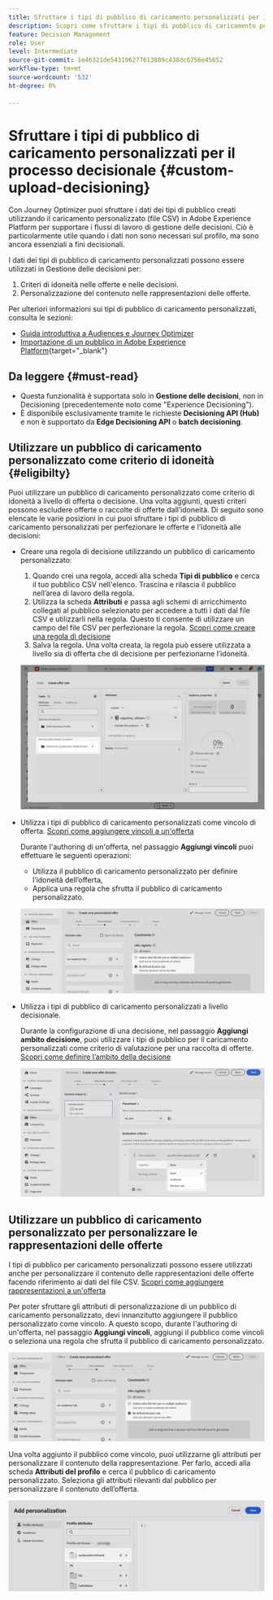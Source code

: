 ```yaml
---
title: Sfruttare i tipi di pubblico di caricamento personalizzati per il processo decisionale
description: Scopri come sfruttare i tipi di pubblico di caricamento personalizzati per prendere decisioni.
feature: Decision Management
role: User
level: Intermediate
source-git-commit: 1e46321de543196277613889c438dc6756e45652
workflow-type: tm+mt
source-wordcount: '532'
ht-degree: 0%

---
```



# Sfruttare i tipi di pubblico di caricamento personalizzati per il processo decisionale {#custom-upload-decisioning}

Con Journey Optimizer puoi sfruttare i dati dei tipi di pubblico creati utilizzando il caricamento personalizzato (file CSV) in Adobe Experience Platform per supportare i flussi di lavoro di gestione delle decisioni. Ciò è particolarmente utile quando i dati non sono necessari sul profilo, ma sono ancora essenziali a fini decisionali.

I dati dei tipi di pubblico di caricamento personalizzati possono essere utilizzati in Gestione delle decisioni per:

1. Criteri di idoneità nelle offerte e nelle decisioni.
2. Personalizzazione del contenuto nelle rappresentazioni delle offerte.

Per ulteriori informazioni sui tipi di pubblico di caricamento personalizzati, consulta le sezioni:
* [Guida introduttiva a Audiences e Journey Optimizer](../audience/about-audiences.md)
* [Importazione di un pubblico in Adobe Experience Platform](https://experienceleague.adobe.com/it/docs/experience-platform/segmentation/ui/audience-portal#import-audience){target="_blank"}

## Da leggere {#must-read}

* Questa funzionalità è supportata solo in **Gestione delle decisioni**, non in Decisioning (precedentemente noto come &quot;Experience Decisioning&quot;).
* È disponibile esclusivamente tramite le richieste **Decisioning API (Hub)** e non è supportato da **Edge Decisioning API** o **batch decisioning**.
 

## Utilizzare un pubblico di caricamento personalizzato come criterio di idoneità {#eligibilty}

Puoi utilizzare un pubblico di caricamento personalizzato come criterio di idoneità a livello di offerta o decisione. Una volta aggiunti, questi criteri possono escludere offerte o raccolte di offerte dall’idoneità. Di seguito sono elencate le varie posizioni in cui puoi sfruttare i tipi di pubblico di caricamento personalizzati per perfezionare le offerte e l’idoneità alle decisioni:

* Creare una regola di decisione utilizzando un pubblico di caricamento personalizzato:

   1. Quando crei una regola, accedi alla scheda **Tipi di pubblico** e cerca il tuo pubblico CSV nell&#39;elenco. Trascina e rilascia il pubblico nell’area di lavoro della regola.
   1. Utilizza la scheda **Attributi** e passa agli schemi di arricchimento collegati al pubblico selezionato per accedere a tutti i dati dal file CSV e utilizzarli nella regola. Questo ti consente di utilizzare un campo del file CSV per perfezionare la regola. [Scopri come creare una regola di decisione](../offers/offer-library/creating-decision-rules.md)
   1. Salva la regola. Una volta creata, la regola può essere utilizzata a livello sia di offerta che di decisione per perfezionarne l’idoneità.

  ![](assets/csv-rule.png)

* Utilizza i tipi di pubblico di caricamento personalizzati come vincolo di offerta. [Scopri come aggiungere vincoli a un&#39;offerta](../offers/offer-library/add-constraints.md)

  Durante l&#39;authoring di un&#39;offerta, nel passaggio **Aggiungi vincoli** puoi effettuare le seguenti operazioni:

   * Utilizza il pubblico di caricamento personalizzato per definire l’idoneità dell’offerta,
   * Applica una regola che sfrutta il pubblico di caricamento personalizzato.

  ![](assets/csv-offer.png)

* Utilizza i tipi di pubblico di caricamento personalizzati a livello decisionale.

  Durante la configurazione di una decisione, nel passaggio **Aggiungi ambito decisione**, puoi utilizzare i tipi di pubblico per il caricamento personalizzati come criterio di valutazione per una raccolta di offerte. [Scopri come definire l’ambito della decisione](../offers/offer-activities/create-offer-activities.md#add-decision-scopes)

  ![](assets/csv-decision.png)

## Utilizzare un pubblico di caricamento personalizzato per personalizzare le rappresentazioni delle offerte

I tipi di pubblico per caricamento personalizzati possono essere utilizzati anche per personalizzare il contenuto delle rappresentazioni delle offerte facendo riferimento ai dati del file CSV. [Scopri come aggiungere rappresentazioni a un&#39;offerta](../offers/offer-library/add-representations.md)

Per poter sfruttare gli attributi di personalizzazione di un pubblico di caricamento personalizzato, devi innanzitutto aggiungere il pubblico personalizzato come vincolo. A questo scopo, durante l&#39;authoring di un&#39;offerta, nel passaggio **Aggiungi vincoli**, aggiungi il pubblico come vincoli o seleziona una regola che sfrutta il pubblico di caricamento personalizzato.

![](assets/csv-offer.png)

Una volta aggiunto il pubblico come vincolo, puoi utilizzarne gli attributi per personalizzare il contenuto della rappresentazione. Per farlo, accedi alla scheda **Attributi del profilo** e cerca il pubblico di caricamento personalizzato. Seleziona gli attributi rilevanti dal pubblico per personalizzare il contenuto dell’offerta.

![](assets/csv-perso.png)
